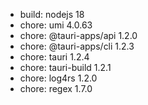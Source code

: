 -   build: nodejs 18
-   chore: umi 4.0.63
-   chore: @tauri-apps/api 1.2.0
-   chore: @tauri-apps/cli 1.2.3
-   chore: tauri 1.2.4
-   chore: tauri-build 1.2.1
-   chore: log4rs 1.2.0
-   chore: regex 1.7.0
